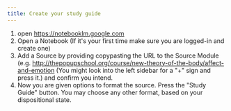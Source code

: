 ```yaml
---
title: Create your study guide
---
```


1. open https://notebooklm.google.com
2. Open a Notebook (If it's your first time make sure you are logged-in and create one)
3. Add a Source by providing copypasting the URL to the Source Module (e.g. http://thepopupschool.org/course/new-theory-of-the-body/affect-and-emotion (You might look into the left sidebar for a "+" sign and press it.) and confirm you intend.
4. Now you are given options to format the source. Press the "Study Guide" button. You may choose any other format, based on your dispositional state.
